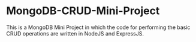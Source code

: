 # MongoDB-CRUD-Mini-Project
This is a MongoDB Mini Project in which the code for performing the basic CRUD operations are written in NodeJS and ExpressJS.
